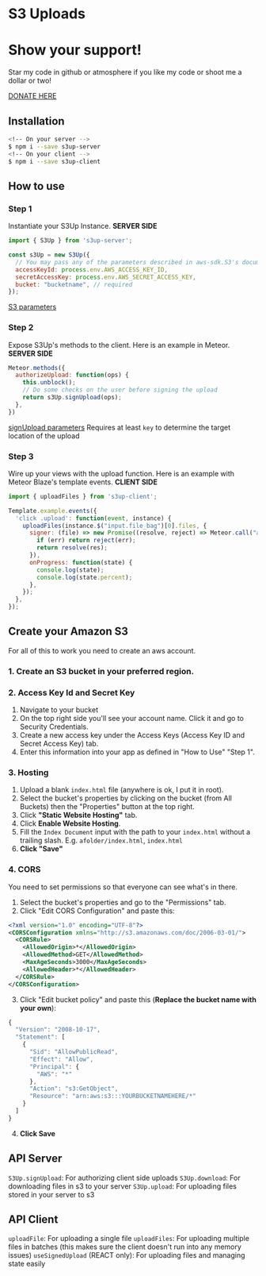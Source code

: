 # S3 Uploads

# Show your support!
Star my code in github or atmosphere if you like my code or shoot me a dollar or two!

[DONATE HERE](https://cash.me/$lepozepo)

## Installation

``` sh
<!-- On your server -->
$ npm i --save s3up-server
<!-- On your client -->
$ npm i --save s3up-client
```

## How to use

### Step 1
Instantiate your S3Up Instance. **SERVER SIDE**

``` javascript
import { S3Up } from 's3up-server';

const s3Up = new S3Up({
  // You may pass any of the parameters described in aws-sdk.S3's documentation
  accessKeyId: process.env.AWS_ACCESS_KEY_ID,
  secretAccessKey: process.env.AWS_SECRET_ACCESS_KEY,
  bucket: "bucketname", // required
});
```

[S3 parameters](https://docs.aws.amazon.com/AWSJavaScriptSDK/latest/AWS/S3.html#constructor-property)

### Step 2
Expose S3Up's methods to the client. Here is an example in Meteor. **SERVER SIDE**

``` javascript
Meteor.methods({
  authorizeUpload: function(ops) {
    this.unblock();
    // Do some checks on the user before signing the upload
    return s3Up.signUpload(ops);
  },
})
```

[signUpload parameters](https://docs.aws.amazon.com/AWSJavaScriptSDK/latest/AWS/S3.html#createPresignedPost-property)
Requires at least `key` to determine the target location of the upload

### Step 3
Wire up your views with the upload function. Here is an example with Meteor Blaze's template events. **CLIENT SIDE**

``` javascript
import { uploadFiles } from 's3up-client';

Template.example.events({
  'click .upload': function(event, instance) {
    uploadFiles(instance.$("input.file_bag")[0].files, {
      signer: (file) => new Promise((resolve, reject) => Meteor.call("authorizeUpload", { key: `someDirectory/${file.name}` }), (err, res) => {
        if (err) return reject(err);
        return resolve(res);
      }),
      onProgress: function(state) {
        console.log(state);
        console.log(state.percent);
      },
    });
  },
});
```

## Create your Amazon S3

For all of this to work you need to create an aws account.

### 1. Create an S3 bucket in your preferred region.

### 2. Access Key Id and Secret Key

1. Navigate to your bucket
2. On the top right side you'll see your account name. Click it and go to Security Credentials.
3. Create a new access key under the Access Keys (Access Key ID and Secret Access Key) tab.
4. Enter this information into your app as defined in "How to Use" "Step 1".

### 3. Hosting

1. Upload a blank `index.html` file (anywhere is ok, I put it in root).
2. Select the bucket's properties by clicking on the bucket (from All Buckets) then the "Properties" button at the top right.
3. Click **"Static Website Hosting"** tab.
4. Click **Enable Website Hosting**.
5. Fill the `Index Document` input with the path to your `index.html` without a trailing slash. E.g. `afolder/index.html`, `index.html`
6. **Click "Save"**

### 4. CORS

You need to set permissions so that everyone can see what's in there.

1. Select the bucket's properties and go to the "Permissions" tab.
2. Click "Edit CORS Configuration" and paste this:

  ``` xml
  <?xml version="1.0" encoding="UTF-8"?>
  <CORSConfiguration xmlns="http://s3.amazonaws.com/doc/2006-03-01/">
    <CORSRule>
      <AllowedOrigin>*</AllowedOrigin>
      <AllowedMethod>GET</AllowedMethod>
      <MaxAgeSeconds>3000</MaxAgeSeconds>
      <AllowedHeader>*</AllowedHeader>
    </CORSRule>
  </CORSConfiguration>
  ```

3. Click "Edit bucket policy" and paste this (**Replace the bucket name with your own**):

  ``` javascript
  {
    "Version": "2008-10-17",
    "Statement": [
      {
        "Sid": "AllowPublicRead",
        "Effect": "Allow",
        "Principal": {
          "AWS": "*"
        },
        "Action": "s3:GetObject",
        "Resource": "arn:aws:s3:::YOURBUCKETNAMEHERE/*"
      }
    ]
  }
  ```

4. **Click Save**

## API Server
`S3Up.signUpload`: For authorizing client side uploads
`S3Up.download`: For downloading files in s3 to your server
`S3Up.upload`: For uploading files stored in your server to s3

## API Client
`uploadFile`: For uploading a single file
`uploadFiles`: For uploading multiple files in batches (this makes sure the client doesn't run into any memory issues)
`useSignedUpload` (REACT only): For uploading files and managing state easily
